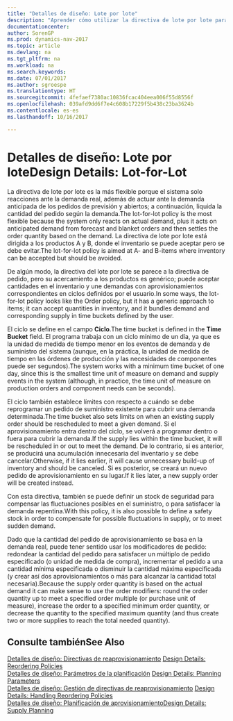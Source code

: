 ```yaml
---
title: "Detalles de diseño: Lote por lote"
description: "Aprender cómo utilizar la directiva de lote por lote para establecer la cantidad del pedido basada en la demanda."
documentationcenter: 
author: SorenGP
ms.prod: dynamics-nav-2017
ms.topic: article
ms.devlang: na
ms.tgt_pltfrm: na
ms.workload: na
ms.search.keywords: 
ms.date: 07/01/2017
ms.author: sgroespe
ms.translationtype: HT
ms.sourcegitcommit: 4fefaef7380ac10836fcac404eea006f55d8556f
ms.openlocfilehash: 039afd9dd6f7e4c608b17229f5b438c23ba3624b
ms.contentlocale: es-es
ms.lasthandoff: 10/16/2017

---
```

# <a name="design-details-lot-for-lot"></a><span data-ttu-id="0d3a0-103">Detalles de diseño: Lote por lote</span><span class="sxs-lookup"><span data-stu-id="0d3a0-103">Design Details: Lot-for-Lot</span></span>
<span data-ttu-id="0d3a0-104">La directiva de lote por lote es la más flexible porque el sistema solo reacciones ante la demanda real, además de actuar ante la demanda anticipada de los pedidos de previsión y abiertos; a continuación, liquida la cantidad del pedido según la demanda.</span><span class="sxs-lookup"><span data-stu-id="0d3a0-104">The lot-for-lot policy is the most flexible because the system only reacts on actual demand, plus it acts on anticipated demand from forecast and blanket orders and then settles the order quantity based on the demand.</span></span> <span data-ttu-id="0d3a0-105">La directiva de lote por lote está dirigida a los productos A y B, donde el inventario se puede aceptar pero se debe evitar.</span><span class="sxs-lookup"><span data-stu-id="0d3a0-105">The lot-for-lot policy is aimed at A- and B-items where inventory can be accepted but should be avoided.</span></span>  
  
<span data-ttu-id="0d3a0-106">De algún modo, la directiva del lote por lote se parece a la directiva de pedido, pero su acercamiento a los productos es genérico; puede aceptar cantidades en el inventario y une demandas con aprovisionamientos correspondientes en ciclos definidos por el usuario.</span><span class="sxs-lookup"><span data-stu-id="0d3a0-106">In some ways, the lot-for-lot policy looks like the Order policy, but it has a generic approach to items; it can accept quantities in inventory, and it bundles demand and corresponding supply in time buckets defined by the user.</span></span>  
  
<span data-ttu-id="0d3a0-107">El ciclo se define en el campo **Ciclo**.</span><span class="sxs-lookup"><span data-stu-id="0d3a0-107">The time bucket is defined in the **Time Bucket** field.</span></span> <span data-ttu-id="0d3a0-108">El programa trabaja con un ciclo mínimo de un día, ya que es la unidad de medida de tiempo menor en los eventos de demanda y de suministro del sistema (aunque, en la práctica, la unidad de medida de tiempo en las órdenes de producción y las necesidades de componentes puede ser segundos).</span><span class="sxs-lookup"><span data-stu-id="0d3a0-108">The system works with a minimum time bucket of one day, since this is the smallest time unit of measure on demand and supply events in the system (although, in practice, the time unit of measure on production orders and component needs can be seconds).</span></span>  
  
<span data-ttu-id="0d3a0-109">El ciclo también establece límites con respecto a cuándo se debe reprogramar un pedido de suministro existente para cubrir una demanda determinada.</span><span class="sxs-lookup"><span data-stu-id="0d3a0-109">The time bucket also sets limits on when an existing supply order should be rescheduled to meet a given demand.</span></span> <span data-ttu-id="0d3a0-110">Si el aprovisionamiento entra dentro del ciclo, se volverá a programar dentro o fuera para cubrir la demanda.</span><span class="sxs-lookup"><span data-stu-id="0d3a0-110">If the supply lies within the time bucket, it will be rescheduled in or out to meet the demand.</span></span> <span data-ttu-id="0d3a0-111">De lo contrario, si es anterior, se producirá una acumulación innecesaria del inventario y se debe cancelar.</span><span class="sxs-lookup"><span data-stu-id="0d3a0-111">Otherwise, if it lies earlier, it will cause unnecessary build-up of inventory and should be canceled.</span></span> <span data-ttu-id="0d3a0-112">Si es posterior, se creará un nuevo pedido de aprovisionamiento en su lugar.</span><span class="sxs-lookup"><span data-stu-id="0d3a0-112">If it lies later, a new supply order will be created instead.</span></span>  
  
<span data-ttu-id="0d3a0-113">Con esta directiva, también se puede definir un stock de seguridad para compensar las fluctuaciones posibles en el suministro, o para satisfacer la demanda repentina.</span><span class="sxs-lookup"><span data-stu-id="0d3a0-113">With this policy, it is also possible to define a safety stock in order to compensate for possible fluctuations in supply, or to meet sudden demand.</span></span>  
  
<span data-ttu-id="0d3a0-114">Dado que la cantidad del pedido de aprovisionamiento se basa en la demanda real, puede tener sentido usar los modificadores de pedido: redondear la cantidad del pedido para satisfacer un múltiplo de pedido especificado (o unidad de medida de compra), incrementar el pedido a una cantidad mínima especificada o disminuir la cantidad máxima especificada (y crear así dos aprovisionamientos o más para alcanzar la cantidad total necesaria).</span><span class="sxs-lookup"><span data-stu-id="0d3a0-114">Because the supply order quantity is based on the actual demand it can make sense to use the order modifiers: round the order quantity up to meet a specified order multiple (or purchase unit of measure), increase the order to a specified minimum order quantity, or decrease the quantity to the specified maximum quantity (and thus create two or more supplies to reach the total needed quantity).</span></span>  
  
## <a name="see-also"></a><span data-ttu-id="0d3a0-115">Consulte también</span><span class="sxs-lookup"><span data-stu-id="0d3a0-115">See Also</span></span>  
<span data-ttu-id="0d3a0-116">[Detalles de diseño: Directivas de reaprovisionamiento](design-details-reordering-policies.md) </span><span class="sxs-lookup"><span data-stu-id="0d3a0-116">[Design Details: Reordering Policies](design-details-reordering-policies.md) </span></span>  
<span data-ttu-id="0d3a0-117">[Detalles de diseño: Parámetros de la planificación](design-details-planning-parameters.md) </span><span class="sxs-lookup"><span data-stu-id="0d3a0-117">[Design Details: Planning Parameters](design-details-planning-parameters.md) </span></span>  
<span data-ttu-id="0d3a0-118">[Detalles de diseño: Gestión de directivas de reaprovisionamiento](design-details-handling-reordering-policies.md) </span><span class="sxs-lookup"><span data-stu-id="0d3a0-118">[Design Details: Handling Reordering Policies](design-details-handling-reordering-policies.md) </span></span>  
[<span data-ttu-id="0d3a0-119">Detalles de diseño: Planificación de aprovisionamiento</span><span class="sxs-lookup"><span data-stu-id="0d3a0-119">Design Details: Supply Planning</span></span>](design-details-supply-planning.md)
